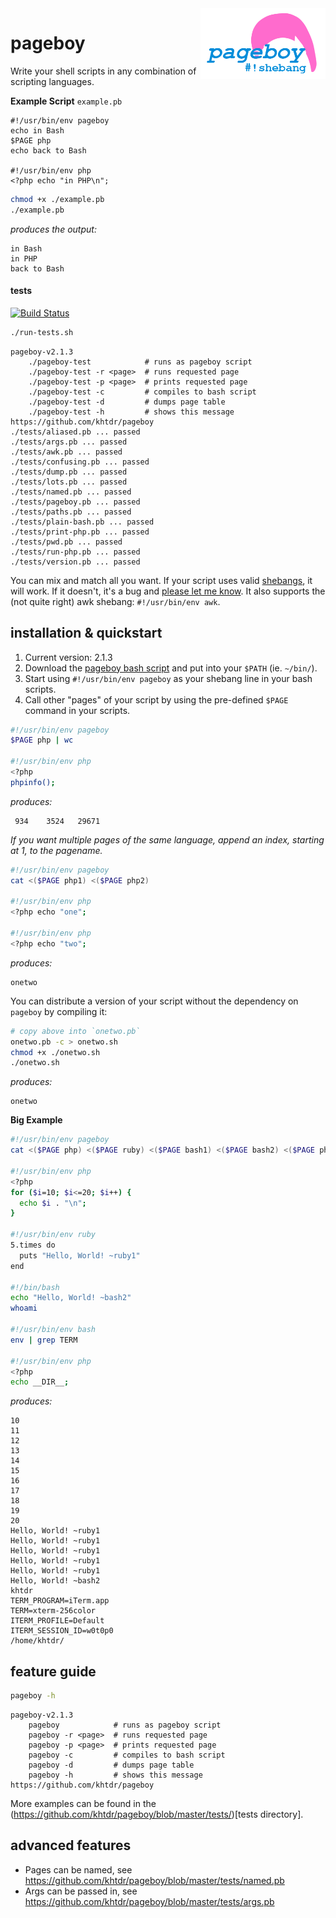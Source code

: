 
<img align="right" src="https://raw.githubusercontent.com/khtdr/pageboy/master/logo.png" width="200" />

pageboy
=======

Write your shell scripts in any combination of scripting languages. 

**Example Script** `example.pb`

```pageboy
#!/usr/bin/env pageboy
echo in Bash
$PAGE php
echo back to Bash

#!/usr/bin/env php
<?php echo "in PHP\n";
```

```bash
chmod +x ./example.pb
./example.pb
```

_produces the output:_

    in Bash
    in PHP
    back to Bash

#### tests
[![Build Status](https://travis-ci.org/khtdr/pageboy.svg?branch=master)](https://travis-ci.org/khtdr/pageboy)
```bash
./run-tests.sh
```
    pageboy-v2.1.3
        ./pageboy-test            # runs as pageboy script
        ./pageboy-test -r <page>  # runs requested page
        ./pageboy-test -p <page>  # prints requested page
        ./pageboy-test -c         # compiles to bash script
        ./pageboy-test -d         # dumps page table
        ./pageboy-test -h         # shows this message
    https://github.com/khtdr/pageboy
    ./tests/aliased.pb ... passed
    ./tests/args.pb ... passed
    ./tests/awk.pb ... passed
    ./tests/confusing.pb ... passed
    ./tests/dump.pb ... passed
    ./tests/lots.pb ... passed
    ./tests/named.pb ... passed
    ./tests/pageboy.pb ... passed
    ./tests/paths.pb ... passed
    ./tests/plain-bash.pb ... passed
    ./tests/print-php.pb ... passed
    ./tests/pwd.pb ... passed
    ./tests/run-php.pb ... passed
    ./tests/version.pb ... passed

You can mix and match all you want. If your script uses valid [shebangs](https://en.wikipedia.org/wiki/Shebang_(Unix)), it will work. If it doesn't, it's a bug and [please let me know](https://github.com/khtdr/pageboy/issues). It also supports the (not quite right) awk shebang: `#!/usr/bin/env awk`.

installation & quickstart
-------------------------

1. Current version: 2.1.3
1. Download the [pageboy bash script](https://raw.githubusercontent.com/khtdr/pageboy/v1.2.3/pageboy) and put into your `$PATH` (ie. `~/bin/`).
2. Start using `#!/usr/bin/env pageboy` as your shebang line in your bash scripts.
2. Call other "pages" of your script by using the pre-defined `$PAGE` command in your scripts.

```bash
#!/usr/bin/env pageboy
$PAGE php | wc

#!/usr/bin/env php
<?php
phpinfo();
```

_produces:_

     934    3524   29671


_If you want multiple pages of the same language, append an index, starting at 1, to the pagename._

```bash
#!/usr/bin/env pageboy
cat <($PAGE php1) <($PAGE php2)

#!/usr/bin/env php
<?php echo "one";

#!/usr/bin/env php
<?php echo "two";
```

_produces:_

    onetwo

You can distribute a version of your script without the dependency on `pageboy` by compiling it:

```bash
# copy above into `onetwo.pb`
onetwo.pb -c > onetwo.sh
chmod +x ./onetwo.sh
./onetwo.sh
```

_produces:_

    onetwo

**Big Example**

```bash
#!/usr/bin/env pageboy
cat <($PAGE php) <($PAGE ruby) <($PAGE bash1) <($PAGE bash2) <($PAGE php2)

#!/usr/bin/env php
<?php
for ($i=10; $i<=20; $i++) {
  echo $i . "\n";
}

#!/usr/bin/env ruby
5.times do
  puts "Hello, World! ~ruby1"
end

#!/bin/bash
echo "Hello, World! ~bash2"
whoami

#!/usr/bin/env bash
env | grep TERM

#!/usr/bin/env php
<?php
echo __DIR__;
```

_produces:_

    10
    11
    12
    13
    14
    15
    16
    17
    18
    19
    20
    Hello, World! ~ruby1
    Hello, World! ~ruby1
    Hello, World! ~ruby1
    Hello, World! ~ruby1
    Hello, World! ~ruby1
    Hello, World! ~bash2
    khtdr
    TERM_PROGRAM=iTerm.app
    TERM=xterm-256color
    ITERM_PROFILE=Default
    ITERM_SESSION_ID=w0t0p0
    /home/khtdr/

feature guide
-------------

```bash
pageboy -h
```

    pageboy-v2.1.3
        pageboy            # runs as pageboy script
        pageboy -r <page>  # runs requested page
        pageboy -p <page>  # prints requested page
        pageboy -c         # compiles to bash script
        pageboy -d         # dumps page table
        pageboy -h         # shows this message
    https://github.com/khtdr/pageboy

More examples can be found in the (https://github.com/khtdr/pageboy/blob/master/tests/)[tests directory].


advanced features
-----------------

  - Pages can be named, see https://github.com/khtdr/pageboy/blob/master/tests/named.pb
  - Args can be passed in, see https://github.com/khtdr/pageboy/blob/master/tests/args.pb

### 
